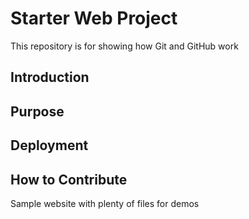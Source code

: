 # Starter Web Project

This repository is for showing how Git and GitHub work

## Introduction
## Purpose
## Deployment
## How to Contribute

Sample website with plenty of files for demos